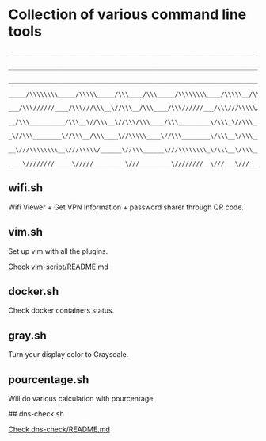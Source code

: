 
# Collection of various command line tools
<div align="center">

```
______________________________________________________________________________/\\\\\\__________________
 _____________________________________________________________________________\////\\\__________________
  ________________________________________________________________________________\/\\\________/\\\______
   _____/\\\\\\\\_____/\\\\\_____/\\\____/\\\_____/\\\\\\\\____/\\\\\__/\\\\\______\/\\\_____/\\\\\\\\\\\_
    ___/\\\//////____/\\\///\\\__\//\\\__/\\\____/\\\//////___/\\\///\\\\\///\\\____\/\\\____\////\\\////__
     __/\\\__________/\\\__\//\\\__\//\\\/\\\____/\\\_________\/\\\_\//\\\__\/\\\____\/\\\_______\/\\\______
      _\//\\\________\//\\\__/\\\____\//\\\\\____\//\\\________\/\\\__\/\\\__\/\\\____\/\\\_______\/\\\_/\\__
       __\///\\\\\\\\__\///\\\\\/______\//\\\______\///\\\\\\\\_\/\\\__\/\\\__\/\\\__/\\\\\\\\\____\//\\\\\___
        ____\////////_____\/////_________\///_________\////////__\///___\///___\///__\/////////______\/////____

 ```

 </div>



## wifi.sh

Wifi Viewer + Get VPN Information + password sharer through QR code.

## vim.sh

Set up vim with all the plugins.

[Check  vim-script/README.md](vim-script/README.md)

## docker.sh

Check docker containers status.

## gray.sh

Turn your display color to Grayscale.

## pourcentage.sh

Will do various calculation with pourcentage.

## dns-check.sh

[Check dns-check/README.md](dns-check/README.md)